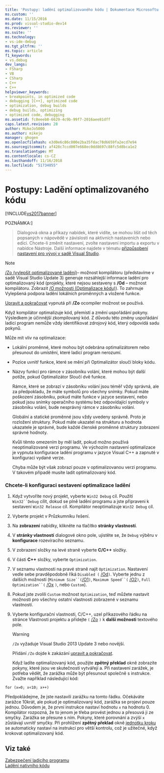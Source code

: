 ```yaml
---
title: 'Postupy: ladění optimalizovaného kódu | Dokumentace Microsoftu'
ms.custom: ''
ms.date: 11/15/2016
ms.prod: visual-studio-dev14
ms.reviewer: ''
ms.suite: ''
ms.technology:
- vs-ide-debug
ms.tgt_pltfrm: ''
ms.topic: article
f1_keywords:
- vs.debug
dev_langs:
- FSharp
- VB
- CSharp
- C++
- C++
helpviewer_keywords:
- breakpoints, in optimized code
- debugging [C++], optimized code
- optimization, debug builds
- debug builds, optimizing
- optimized code, debugging
ms.assetid: fc8eeeb8-6629-4c9b-99f7-2016aee81dff
caps.latest.revision: 28
author: MikeJo5000
ms.author: mikejo
manager: ghogen
ms.openlocfilehash: e3d0e6c86c800e2ba35fdac78d6659fa2ecd7e94
ms.sourcegitcommit: af428c7ccd007e668ec0dd8697c88fc5d8bca1e2
ms.translationtype: MT
ms.contentlocale: cs-CZ
ms.lasthandoff: 11/16/2018
ms.locfileid: "51734055"
---
```

# <a name="how-to-debug-optimized-code"></a>Postupy: Ladění optimalizovaného kódu
[!INCLUDE[vs2017banner](../includes/vs2017banner.md)]

POZNÁMKA:]
>  Dialogová okna a příkazy nabídek, které vidíte, se mohou lišit od těch popsaných v nápovědě v závislosti na aktivních nastaveních nebo edici. Chcete-li změnit nastavení, zvolte nastavení importu a exportu v nabídce Nástroje. Další informace najdete v tématu [přizpůsobení nastavení pro vývoj v sadě Visual Studio](http://msdn.microsoft.com/en-us/22c4debb-4e31-47a8-8f19-16f328d7dcd3).  
  
> [!NOTE]
>  [/Zo (vylepšit optimalizované ladění)](http://msdn.microsoft.com/library/eea8d89a-7fe0-4fe1-86b2-7689bbebbd7f)– možnost kompilátoru (představíme v sadě Visual Studio Update 3) generuje rozsáhlejší informace ladění pro optimalizovaný kód (projekty, které nejsou sestaveny s **/Od** – možnost kompilátoru. Zobrazit [/O možnosti (Optimalizace kódu)](http://msdn.microsoft.com/library/77997af9-5555-4b3d-aa57-6615b27d4d5d)). To zahrnuje Vylepšená podpora ladění lokálních proměnných a vložené funkce.  
>   
>  [Upravit a pokračovat](../debugger/edit-and-continue-visual-csharp.md) vypnutá při **/Zo** ocompiler možnost se používá.  
  
 Když kompilátor optimalizuje kód, přemístí a změní uspořádání pokyny. Výsledkem je účinnější zkompilovaný kód. Z důvodu této změny uspořádání ladicí program nemůže vždy identifikovat zdrojový kód, který odpovídá sadu pokynů.  
  
 Může mít vliv na optimalizace:  
  
- Lokální proměnné, které mohou být odebrána optimalizátorem nebo přesunout do umístění, které ladicí program nerozumí.  
  
- Pozice uvnitř funkce, které se mění při Optimalizátor sloučí bloky kódu.  
  
- Názvy funkcí pro rámce v zásobníku volání, které mohou být další potíže, pokud Optimalizátor Sloučí dvě funkce.  
  
  Rámce, které se zobrazí v zásobníku volání jsou téměř vždy správná, ale za předpokladu, že máte symbolů pro všechny snímky. Pokud máte poškození zásobníku, pokud máte funkce v jazyce sestavení, nebo pokud jsou snímky operačního systému bez odpovídající symboly v zásobníku volání, bude nesprávný rámce v zásobníku volání.  
  
  Globální a statické proměnné jsou vždy uvedeny správně. Proto je rozložení struktury. Pokud máte ukazatel na strukturu a hodnota ukazatele je správné, bude každé členské proměnné struktury zobrazení správné hodnoty.  
  
  Kvůli těmto omezením by měl ladit, pokud možno používá neoptimalizované verzi programu. Ve výchozím nastavení optimalizace je vypnuta konfigurace ladění programu v jazyce Visual C++ a zapnuté v konfiguraci vydané verze.  
  
  Chyba může být však zobrazí pouze v optimalizovanou verzi programu. V takovém případě musíte ladit optimalizovaný kód.  
  
### <a name="to-turn-on-optimization-in-a-debug-build-configuration"></a>Chcete-li konfiguraci sestavení optimalizace ladění  
  
1. Když vytvoříte nový projekt, vyberte `Win32 Debug` cíl. Použití `Win32``Debug` cílit, dokud se plně ladění programu a jste připraveni k sestavení `Win32 Release` cíl. Kompilátor neoptimalizuje `Win32 Debug` cíl.  
  
2. Vyberte projekt v Průzkumníku řešení.  
  
3. Na **zobrazení** nabídky, klikněte na tlačítko **stránky vlastností**.  
  
4. V **stránky vlastností** dialogové okno pole, ujistěte se, že `Debug` výběru v **konfigurace** rozevíracího seznamu.  
  
5. V zobrazení složky na levé straně vyberte **C/C++** složky.  
  
6. V části **C++** složky, vyberte `Optimization`.  
  
7. V seznamu vlastnosti na pravé straně najít `Optimization`. Nastavení vedle sebe pravděpodobně říká `Disabled (` [/Od](http://msdn.microsoft.com/library/b1ac31b7-e086-4eeb-be5e-488f7513f5f5)`)`. Vyberte jednu z dalších možností (`Minimum Size``(`[/O1](http://msdn.microsoft.com/library/2d1423f5-53d9-44da-8908-b33a351656c2)`)`, `Maximum Speed``(` [/O2](http://msdn.microsoft.com/library/2d1423f5-53d9-44da-8908-b33a351656c2)`)`, `Full Optimization``(` [/Ox](http://msdn.microsoft.com/library/3ad7c30b-c615-428c-b1d0-2e024f81c760) `)`, nebo `Custom`).  
  
8. Pokud jste zvolili `Custom` možnost `Optimization`, teď můžete nastavit možnosti pro všechny ostatní vlastnosti zobrazené v seznamu vlastností.  
  
9. Vyberte konfigurační vlastnosti, C/C++, uzel příkazového řádku na stránce Vlastnosti projektu a přidejte `(` [/Zo](http://msdn.microsoft.com/library/eea8d89a-7fe0-4fe1-86b2-7689bbebbd7f) `)` k **další možnosti** textového pole.  
  
    > [!WARNING]
    >  `/Zo` vyžaduje Visual Studio 2013 Update 3 nebo novější.  
    >   
    >  Přidání `/Zo` dojde k zakázání [upravit a pokračovat](../debugger/edit-and-continue-visual-csharp.md).  
  
   Když ladíte optimalizovaný kód, použijte **zpětný překlad** okně zobrazíte pokyny, které jsou ve skutečnosti vytvářejí a. Při nastavení zarážek, je potřeba vědět, že zarážka může být přesunout společně s instrukce. Zvažte například následující kód:  
  
```  
for (x=0; x<10; x++)  
```  
  
 Předpokládejme, že jste nastavili zarážku na tomto řádku. Očekáváte zarážce 10krát, ale pokud je optimalizovaný kód, zarážka se projeví pouze jednou. Důvodem je, že první instrukce nastaví hodnotu `x` na hodnotu 0. Kompilátor rozpozná, že to jenom je třeba provést jednou a přesouvá ji ze smyčky. Zarážka se přesune s ním. Pokyny, které porovnání a zvýší `x` zůstávají uvnitř smyčky. Při prohlížení **zpětný překlad** okně [jednotku kroku](http://msdn.microsoft.com/en-us/8791dac9-64d1-4bb9-b59e-8d59af1833f9) se automaticky nastaví na instrukci pro větší kontrolu, což je užitečné, když krokovat optimalizovaný kód.  
  
## <a name="see-also"></a>Viz také  
 [Zabezpečení ladicího programu](../debugger/debugger-security.md)   
 [Ladění nativního kódu](../debugger/debugging-native-code.md)



